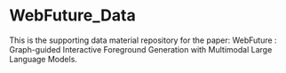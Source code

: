 # WebFuture_Data
This is the supporting data material repository for the paper: WebFuture : Graph-guided Interactive Foreground Generation with Multimodal Large Language Models.
